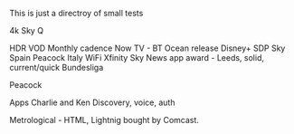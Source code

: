 This is just a directroy of small tests

4k Sky Q

HDR VOD
Monthly cadence
Now TV - BT Ocean release
Disney+
SDP Sky Spain
Peacock
Italy WiFi
Xfinity
Sky News app award - Leeds, solid, current/quick
Bundesliga

Peacock

Apps
Charlie and Ken
Discovery, voice, auth

Metrological - HTML, Lightnig bought by Comcast.
